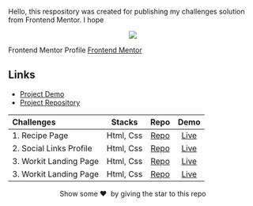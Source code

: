 Hello, this respository was created for publishing my challenges solution from Frontend Mentor. I hope 

<p align="center">  
<img src="/image/frontend-mentor.png"/>  
</p>

Frontend Mentor Profile [Frontend Mentor](https://www.frontendmentor.io/profile/KKajet)

## Links

- [Project Demo](https://frontend-mentor-kajet.netlify.app/)
- [Project Repository](https://github.com/KKajet/frontend-mentor)


| Challenges              |  Stacks   |                                           Repo                                           |                                  Demo                                  |
| :---------------------- | :-------: | :--------------------------------------------------------------------------------------: | :--------------------------------------------------------------------: |
| 1. Recipe Page          | Html, Css |        [Repo](https://github.com/KKajet/frontend-mentor/tree/main/fm-recipe-page)        |  [Live](https://frontend-mentor-kajet.netlify.app/fm-recipe-page/index.html)  |
| 2. Social Links Profile | Html, Css | [Repo](https://github.com/KKajet/frontend-mentor/tree/main/fm-social-links-profile-main) | [Live](https://frontend-mentor-kajet.netlify.app/fm-social-links-profile-main/index.html) |
| 3. Workit Landing Page | Html, Css | [Repo](https://github.com/KKajet/frontend-mentor/tree/main/fm-workit-landing-page) | [Live](https://frontend-mentor-kajet.netlify.app/fm-workit-landing-page/index.html) |
| 3. Workit Landing Page | Html, Css | [Repo](https://github.com/KKajet/frontend-mentor/tree/main/fm-qr-code-component) | [Live](https://frontend-mentor-kajet.netlify.app/fm-qr-code-component/index.html) |

<p align = "center">Show some ❤️&nbsp; by giving the star to this repo</p>
